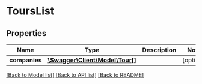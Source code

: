 # ToursList

## Properties
Name | Type | Description | Notes
------------ | ------------- | ------------- | -------------
**companies** | [**\Swagger\Client\Model\Tour[]**](Tour.md) |  | [optional] 

[[Back to Model list]](../../README.md#documentation-for-models) [[Back to API list]](../../README.md#documentation-for-api-endpoints) [[Back to README]](../../README.md)

